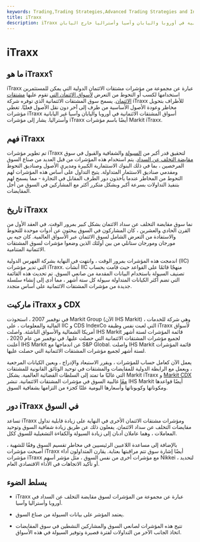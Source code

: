 ```yaml
---
keywords: Trading,Trading Strategies,Advanced Trading Strategies and Instruments,Advanced Strategies and Instruments
title: iTraxx
description: iTraxx هي عائلة من المؤشرات التي تتبع سوق المشتقات الائتمانية في أوروبا واليابان وآسيا وأستراليا خارج اليابان.
---
```


# iTraxx
## ما هو iTraxx؟

iTraxx عبارة عن مجموعة من مؤشرات مشتقات الائتمان الدولية التي يمكن للمستثمرين استخدامها لكسب أو التحوط من التعرض [لأسواق الائتمان التي](/credit_market) تقوم عليها [مشتقات الائتمان](/creditderivative). يسمح سوق المشتقات الائتمانية الذي توفره شركة iTraxx للأطراف بتحويل مخاطر وعودة الأصول الأساسية من طرف إلى آخر دون نقل الأصول فعليًا. تغطي مؤشرات iTraxx أسواق المشتقات الائتمانية في أوروبا واليابان وآسيا غير اليابانية وأستراليا. يشار إلى مؤشرات iTraxx أيضًا باسم مؤشرات Markit iTraxx.

## فهم iTraxx

تم تطوير مؤشرات iTraxx لتحقيق قدر أكبر من [السيولة](/liquidity) والشفافية والقبول في سوق [مقايضة التخلف عن السداد](/creditdefaultswap). يتم استخدام هذه المؤشرات من قبل العديد من صناع السوق المرخصين ، بما في ذلك البنوك الاستثمارية الكبيرة ومديري الأصول وصناديق التحوط ومقدمي صناديق الاستثمار المتداولة. يتيح التداول على أساس هذه المؤشرات لهم التحوط من المخاطر عندما يأخذون دور الطرف المقابل في التجارة - مما يسمح لهم بتنفيذ التداولات بسرعة أكبر وبشكل متكرر أكثر مع المشاركين في السوق من أجل المقايضات.

## تاريخ iTraxx

نما سوق مقايضة التخلف عن سداد الائتمان بشكل كبير بمرور الوقت. في العقد الأول من القرن الحادي والعشرين ، كان المشاركون في السوق يبحثون عن أدوات موحدة للتحوط والاستفادة من التعرض الشامل لسوق الائتمان عبر الأسواق العالمية. كان جيه بي مورجان ومورجان ستانلي من بين أولئك الذين وضعوا مؤشرات لسوق المشتقات الائتمانية المتنامية.

اندمجت هذه المؤشرات بمرور الوقت ، وانتهت في النهاية بشركة الفهرس الدولية (IIC) التي تدير مؤشرات iTraxx. أنشأت IIC منهجًا قائمًا على القواعد حيث قامت بحساب تصنيف السيولة باستخدام البيانات المقدمة من صانعي السوق. تم تحديث هذه القائمة التي تضم أكثر الكيانات المتداولة سيولة كل ستة أشهر ، مما أدى إلى إنشاء سلسلة جديدة من مؤشرات المشتقات الائتمانية على أساس متجدد.

## ماركيت iTraxx و CDX

في نوفمبر 2007 ، استحوذت Markit Group (الآن IHS Markit) ، وهي شركة للخدمات المالية والمعلومات ، على IIC و CDS IndexCo التي لعبت نفس وظيفة iTraxx لأسواق أمريكا الشمالية والأسواق الناشئة. واصلت IHS Markit قائمة المؤشرات لستة أشهر لجميع مؤشرات المشتقات الائتمانية التي حصلت عليها. في نوفمبر من عام 2020 ، أعلنت IHS Markit عن اندماجها مع S&P Global. واصلت IHS Markit قائمة المؤشرات لستة أشهر لجميع مؤشرات المشتقات الائتمانية التي حصلت عليها.

يعمل الآن كعامل حساب للمؤشرات ، ويقرر الاستبعاد والإدراج ، ويعين الكيانات المرجعية ، ويعمل مع الرابطة الدولية للمقايضات والمشتقات في توحيد الوثائق القانونية للمشتقات التي غالبًا ما تمتد إلى السلطات القضائية العالمية. يشكل Markit iTraxx و [Markit CDX معًا](/dowjonescdx) غالبية السوق في مؤشرات المشتقات الائتمانية. تنشر IHS Markit أيضًا قواعدها ومكوناتها وكوبوناتها وأسعارها اليومية علنًا كجزء من التزامها بشفافية السوق.

## دور iTraxx في السوق

تساعد iTraxx ومؤشرات مشتقات الائتمان الأخرى في النهاية على زيادة قابلية تداول مقايضات التخلف عن سداد الائتمان. يفعلون ذلك عن طريق زيادة شفافية السوق وتوحيد المعاملات ، وهما عاملان أدىان إلى زيادة السيولة والكفاءة التشغيلية للسوق ككل.

بالإضافة إلى مساعدة اللاعبين الرئيسيين في مخاطر تقسيم السوق وفقًا للشهية ، أصبحت مؤشرات iTraxx أيضًا إشارة سوق تتم مراقبتها بعناية. يقارن المتداولون أداء مؤشرات iTraxx مع مؤشرات أخرى من نفس السوق ، مثل مؤشر أسهم Nikkei ، لتحديد أو تأكيد الاتجاهات في الأداء الاقتصادي العام.

## يسلط الضوء

- iTraxx عبارة عن مجموعة من المؤشرات لسوق مقايضة التخلف عن السداد في أوروبا وأستراليا وآسيا.

- يعتمد المؤشر على بيانات السيولة من صناع السوق.

- تتيح هذه المؤشرات لصانعي السوق والمشاركين النشطين في سوق المقايضات اتخاذ الجانب الآخر من التداولات لفترة قصيرة وتوفير السيولة في هذه الأسواق.

